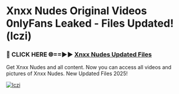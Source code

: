 # Xnxx Nudes Original Videos 0nlyFans Leaked - Files Updated! (lczi)

<h3>🔴 CLICK HERE 🌐==►► <a href="https://tinyurl.com/yc6ubb5a" rel="nofollow">Xnxx Nudes Updated Files</a></h3>

Get Xnxx Nudes and all content. Now you can access all videos and pictures of Xnxx Nudes. New Updated Files 2025!

[![lczi](https://i.imgur.com/7eu0CRL.gif)](https://tinyurl.com/yc6ubb5a)
